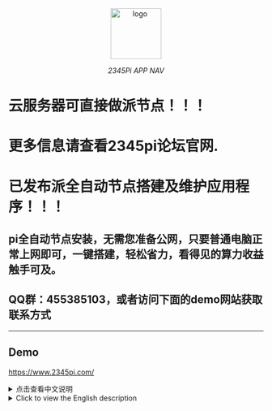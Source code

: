 <div align="center">
  <a href="https://www.2345pi.com/"><img height="100px" alt="logo" src="https://2345pi.com/images/logo.svg"/></a>
  <p><em>2345Pi APP NAV</em></p>
</div>

# 云服务器可直接做派节点！！！<br>
# 更多信息请查看2345pi论坛官网.<br>

# 已发布派全自动节点搭建及维护应用程序！！！
## pi全自动节点安装，无需您准备公网，只要普通电脑正常上网即可，一键搭建，轻松省力，看得见的算力收益触手可及。
## QQ群：455385103，或者访问下面的demo网站获取联系方式

---
## Demo
<https://www.2345pi.com/>
<br>
<details>
<summary>点击查看中文说明</summary>

# 2345派应用导航<br>

<b>Pi的应用程序导航,用户可以在平台上查看头脑风暴和已上线或开源的派应用程序</b><br>
<b>这只是一个网站模板,不提供数据</b><br>
要查看它,可在派浏览器地址访问pi://www.2345pi.com<br>
或者访问https://www.2345pi.com/

<b>如何使用</b><br><br>

①下载代码<br>

②如何启动<br>
```npm i && npm start```

计划:
- [x] 网页自动识别语言
- [ ] 集成派支付
- [ ] 集成派区块浏览查询
- [ ] 派前1000地址排行

</details>
<details>
<summary>Click to view the English description</summary>

# 2345Pi APP NAV<br>

<b>Application navigation for Pi.Users can view brainstorming ideas and online pi applications on the platform</b><br>
<b>This is only a website template and does not provide data</b><br>
To see it, visit the Pi App pi://www.2345pi.com on the Pi Browser<br>
or visit https://www.2345pi.com/<br>

<b>1) HOW TO USE</b><br><br>

①Download code<br>

②How to start<br>
```npm i && npm start```

TO DO:
- [x] Web page automatic recognition language
- [ ] Integrated PI payment
- [ ] Integrated PI explorer
- [ ] PI Top 1000

</details>
<br><br>
